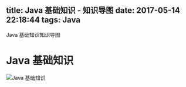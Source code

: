 title: Java 基础知识 - 知识导图
date: 2017-05-14 22:18:44
tags: Java
---

Java 基础知识知识导图

<!--more-->

# Java 基础知识

![Java 基础知识](http://7xivx9.com1.z0.glb.clouddn.com/summaryJava基础知识.png)